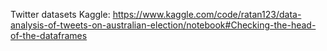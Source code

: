 Twitter datasets
Kaggle: https://www.kaggle.com/code/ratan123/data-analysis-of-tweets-on-australian-election/notebook#Checking-the-head-of-the-dataframes
